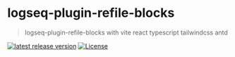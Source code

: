 # logseq-plugin-refile-blocks
> logseq-plugin-refile-blocks with vite react typescript tailwindcss antd

[![latest release version](https://img.shields.io/github/v/release/MajesticThrust/logseq-plugin-refile-blocks)](https://github.com/MajesticThrust/logseq-plugin-refile-blocks/releases)
[![License](https://img.shields.io/github/license/MajesticThrust/logseq-plugin-refile-blocks?color=blue)](https://github.com/MajesticThrust/logseq-plugin-refile-blocks/blob/main/LICENSE)

